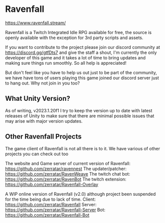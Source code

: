 # Ravenfall

https://www.ravenfall.stream/

Ravenfall is a Twitch Integrated Idle RPG available for free, the source is openly available with the exception for 3rd party scripts and assets.

If you want to contribute to the project please join our discord community at https://discord.gg/gtfDts7 and give the staff a shout, I'm currently the only developer of this game and it takes a lot of time to bring updates and making sure things run smoothly. So all help is appreciated!

But don't feel like you have to help us out just to be part of the community, we have have tons of users playing this game joined our discord server just to hang out. Why not join in you too?

## What Unity Version?
As of writing, v2023.1.20f1
I try to keep the version up to date with latest releases of Unity to make sure that there are minimal possible issues that may arise with major version updates.


## Other Ravenfall Projects
The game client of Ravenfall is not all there is to it. We have various of other projects you can check out too

The website and Game server of current version of Ravenfall: https://github.com/zerratar/ravennest
The updater/patcher: https://github.com/zerratar/RavenWeave
The twitch chat bot: https://github.com/zerratar/RavenBot
The twitch extension: https://github.com/zerratar/Ravenfall-Overlay

A WIP online version of Ravenfall (v2.0) although project been suspended for the time being due to lack of time.
Client: https://github.com/zerratar/Ravenfall
Server: https://github.com/zerratar/Ravenfall-Server
Bot: https://github.com/zerratar/Ravenfall-Bot